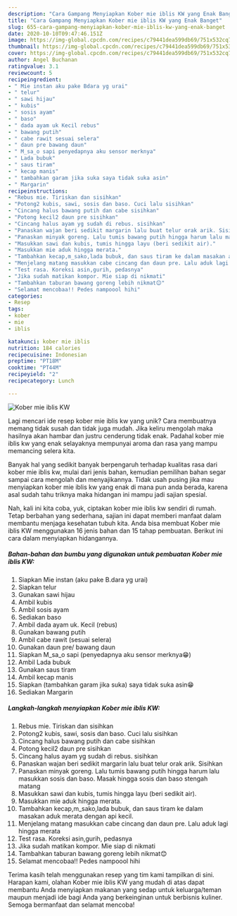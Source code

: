 ```yaml
---
description: "Cara Gampang Menyiapkan Kober mie iblis KW yang Enak Banget"
title: "Cara Gampang Menyiapkan Kober mie iblis KW yang Enak Banget"
slug: 655-cara-gampang-menyiapkan-kober-mie-iblis-kw-yang-enak-banget
date: 2020-10-10T09:47:46.151Z
image: https://img-global.cpcdn.com/recipes/c79441dea599db69/751x532cq70/kober-mie-iblis-kw-foto-resep-utama.jpg
thumbnail: https://img-global.cpcdn.com/recipes/c79441dea599db69/751x532cq70/kober-mie-iblis-kw-foto-resep-utama.jpg
cover: https://img-global.cpcdn.com/recipes/c79441dea599db69/751x532cq70/kober-mie-iblis-kw-foto-resep-utama.jpg
author: Angel Buchanan
ratingvalue: 3.1
reviewcount: 5
recipeingredient:
- " Mie instan aku pake Bdara yg urai"
- " telur"
- " sawi hijau"
- " kubis"
- " sosis ayam"
- " baso"
- " dada ayam uk Kecil rebus"
- " bawang putih"
- " cabe rawit sesuai selera"
- " daun pre bawang daun"
- " M_sa_o sapi penyedapnya aku sensor merknya"
- " Lada bubuk"
- " saus tiram"
- " kecap manis"
- " tambahkan garam jika suka saya tidak suka asin"
- " Margarin"
recipeinstructions:
- "Rebus mie. Tiriskan dan sisihkan"
- "Potong2 kubis, sawi, sosis dan baso. Cuci lalu sisihkan"
- "Cincang halus bawang putih dan cabe sisihkan"
- "Potong kecil2 daun pre sisihkan"
- "Cincang halus ayam yg sudah di rebus. sisihkan"
- "Panaskan wajan beri sedikit margarin lalu buat telur orak arik. Sisihkan"
- "Panaskan minyak goreng. Lalu tumis bawang putih hingga harum lalu masukkan sosis dan baso. Masak hingga sosis dan baso stengah matang"
- "Masukkan sawi dan kubis, tumis hingga layu (beri sedikit air)."
- "Masukkan mie aduk hingga merata."
- "Tambahkan kecap,m_sako,lada bubuk, dan saus tiram ke dalam masakan aduk merata dengan api kecil."
- "Menjelang matang masukkan cabe cincang dan daun pre. Lalu aduk lagi hingga merata"
- "Test rasa. Koreksi asin,gurih, pedasnya"
- "Jika sudah matikan kompor. Mie siap di nikmati"
- "Tambahkan taburan bawang goreng lebih nikmat😊"
- "Selamat mencobaa!! Pedes nampoool hihi"
categories:
- Resep
tags:
- kober
- mie
- iblis

katakunci: kober mie iblis 
nutrition: 184 calories
recipecuisine: Indonesian
preptime: "PT18M"
cooktime: "PT44M"
recipeyield: "2"
recipecategory: Lunch

---
```



![Kober mie iblis KW](https://img-global.cpcdn.com/recipes/c79441dea599db69/751x532cq70/kober-mie-iblis-kw-foto-resep-utama.jpg)

Lagi mencari ide resep kober mie iblis kw yang unik? Cara membuatnya memang tidak susah dan tidak juga mudah. Jika keliru mengolah maka hasilnya akan hambar dan justru cenderung tidak enak. Padahal kober mie iblis kw yang enak selayaknya mempunyai aroma dan rasa yang mampu memancing selera kita.



Banyak hal yang sedikit banyak berpengaruh terhadap kualitas rasa dari kober mie iblis kw, mulai dari jenis bahan, kemudian pemilihan bahan segar sampai cara mengolah dan menyajikannya. Tidak usah pusing jika mau menyiapkan kober mie iblis kw yang enak di mana pun anda berada, karena asal sudah tahu triknya maka hidangan ini mampu jadi sajian spesial.


Nah, kali ini kita coba, yuk, ciptakan kober mie iblis kw sendiri di rumah. Tetap berbahan yang sederhana, sajian ini dapat memberi manfaat dalam membantu menjaga kesehatan tubuh kita. Anda bisa membuat Kober mie iblis KW menggunakan 16 jenis bahan dan 15 tahap pembuatan. Berikut ini cara dalam menyiapkan hidangannya.

<!--inarticleads1-->

##### Bahan-bahan dan bumbu yang digunakan untuk pembuatan Kober mie iblis KW:

1. Siapkan  Mie instan (aku pake B.dara yg urai)
1. Siapkan  telur
1. Gunakan  sawi hijau
1. Ambil  kubis
1. Ambil  sosis ayam
1. Sediakan  baso
1. Ambil  dada ayam uk. Kecil (rebus)
1. Gunakan  bawang putih
1. Ambil  cabe rawit (sesuai selera)
1. Gunakan  daun pre/ bawang daun
1. Siapkan  M_sa_o sapi (penyedapnya aku sensor merknya😁)
1. Ambil  Lada bubuk
1. Gunakan  saus tiram
1. Ambil  kecap manis
1. Siapkan  (tambahkan garam jika suka) saya tidak suka asin😁
1. Sediakan  Margarin




<!--inarticleads2-->

##### Langkah-langkah menyiapkan Kober mie iblis KW:

1. Rebus mie. Tiriskan dan sisihkan
1. Potong2 kubis, sawi, sosis dan baso. Cuci lalu sisihkan
1. Cincang halus bawang putih dan cabe sisihkan
1. Potong kecil2 daun pre sisihkan
1. Cincang halus ayam yg sudah di rebus. sisihkan
1. Panaskan wajan beri sedikit margarin lalu buat telur orak arik. Sisihkan
1. Panaskan minyak goreng. Lalu tumis bawang putih hingga harum lalu masukkan sosis dan baso. Masak hingga sosis dan baso stengah matang
1. Masukkan sawi dan kubis, tumis hingga layu (beri sedikit air).
1. Masukkan mie aduk hingga merata.
1. Tambahkan kecap,m_sako,lada bubuk, dan saus tiram ke dalam masakan aduk merata dengan api kecil.
1. Menjelang matang masukkan cabe cincang dan daun pre. Lalu aduk lagi hingga merata
1. Test rasa. Koreksi asin,gurih, pedasnya
1. Jika sudah matikan kompor. Mie siap di nikmati
1. Tambahkan taburan bawang goreng lebih nikmat😊
1. Selamat mencobaa!! Pedes nampoool hihi




Terima kasih telah menggunakan resep yang tim kami tampilkan di sini. Harapan kami, olahan Kober mie iblis KW yang mudah di atas dapat membantu Anda menyiapkan makanan yang sedap untuk keluarga/teman maupun menjadi ide bagi Anda yang berkeinginan untuk berbisnis kuliner. Semoga bermanfaat dan selamat mencoba!
